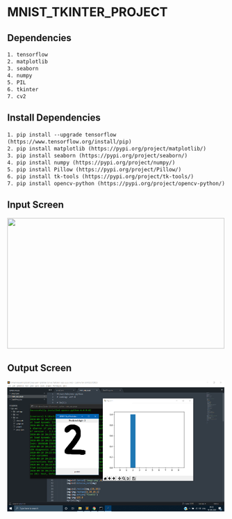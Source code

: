 # MNIST_TKINTER_PROJECT

## Dependencies
    1. tensorflow
    2. matplotlib
    3. seaborn 
    4. numpy 
    5. PIL 
    6. tkinter 
    7. cv2
    
## Install Dependencies
    1. pip install --upgrade tensorflow  (https://www.tensorflow.org/install/pip)
    2. pip install matplotlib (https://pypi.org/project/matplotlib/)
    3. pip install seaborn (https://pypi.org/project/seaborn/)
    4. pip install numpy (https://pypi.org/project/numpy/)
    5. pip install Pillow (https://pypi.org/project/Pillow/)
    6. pip install tk-tools (https://pypi.org/project/tk-tools/)
    7. pip install opencv-python (https://pypi.org/project/opencv-python/)
    
## Input Screen

<img style="width:500px" src="https://user-images.githubusercontent.com/50513363/92754232-42dc2380-f3a8-11ea-8263-09cd6417b878.png" height="300" >

## Output Screen

<img style="width:500px" src="Output/Screenshot%20(1011).png" height="300" >
    
